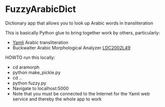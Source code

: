 FuzzyArabicDict
===============

Dictionary app that allows you to look up Arabic words in transliteration

This is basically Python glue to bring together work by others, particularly:
- [Yamli](http://yamli.com) Arabic transliteration 
- Buckwalter Arabic Morphological Analyzer [LDC2002L49](http://www.ldc.upenn.edu/Catalog/catalogEntry.jsp?catalogId=LDC2002L49)

HOWTO run this locally:
- cd aramorph
- python make_pickle.py
- cd ..
- python fuzzy.py
- Navigate to localhost:5000
- Note that you must be connected to the Internet for the Yamli web service and thereby the whole app to work
